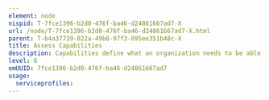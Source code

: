 ```yaml
---
element: node
nispid: T-7fce1396-b2d0-476f-ba46-d24861667ad7-X
url: /node/T-7fce1396-b2d0-476f-ba46-d24861667ad7-X.html
parent: T-b4a37739-022a-49b0-97f3-095ee351b48c-X
title: Assess Capabilities
description: Capabilities define what an organization needs to be able to do, in order to successfully achieve the outcomes that are defined as part of the overall strategy. They are the key building blocks of the defence enterprise, unique and independent from each other, and tend to be stable over time. Defence enterprises consist of a portfolio of capabilities that are used in various combinations to achieve outcomes. Within that portfolio, a capability will be transient unless managed and maintained over time. Therefore, a typical capability lifecycle spans requirements, development and acquisition, in-service and obsolescence/disposal phases. A Capability map is a map of the defence enterprise that compiles and visualizes its capabilities in a particular (life-cycle) state, for example current capabilities and their current maturity level, planned or required capabilities in a future state. Each key capability can be made more specific by decomposition. From a top down perspective, capabilities are derived from the strategic direction of the defence enterpriser. From a bottom up perspective, components and assets can be linked to the capabilities they support, providing an indirect link of these components and assets with strategic direction. In this way, capabilities can be used as a starting point for the definition of portfolios of defence assets (e.g. Weapon Systems, C2/C4ISR/CIS Systems etc.). Comparing requirements with the Capability Map allows identifying capability gaps and associated risks and determining impacts on reaching the strategic objectives of the defence enterprise.
level: 6
emUUID: 7fce1396-b2d0-476f-ba46-d24861667ad7
usage:
  serviceprofiles:
---
```

